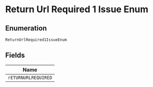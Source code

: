 
# Return Url Required 1 Issue Enum

## Enumeration

`ReturnUrlRequired1IssueEnum`

## Fields

| Name |
|  --- |
| `rETURNURLREQUIRED` |

